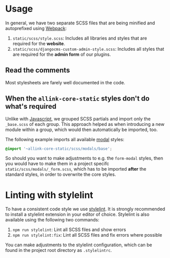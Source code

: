 # Usage

In general, we have two separate SCSS files that are being minified and autoprefixed using [Webpack](../overview/webpack.md):

1. `static/scss/style.scss`: Includes all libraries and styles that are required for the <strong>website</strong>.
2. `static/scss/djangocms-custom-admin-style.scss`: Includes all styles that are required for the <strong>admin form</strong> of our plugins.

## Read the comments

Most stylesheets are farely well documented in the code.

## When the `allink-core-static` styles don't do what's required

Unlike with [Javascript](../javascript/usage.md), we grouped SCSS partials and import only the `_base.scss` of each group. This approach helped as when introducing a new module within a group, which would then automatically be imported, too.

The following example imports all available [modal](../modules/modals.md) styles:

```SCSS
@import '~allink-core-static/scss/modals/base';
```

So should you want to make adjustments to e.g. the `form-modal` styles, then you would have to make them in a project specifc `static/scss/modals/_form.scss`, which has to be imported <strong>after</strong> the standard styles, in order to overwrite the core styles.

# Linting with stylelint

To have a consistent code style we use [stylelint](https://stylelint.io/). It is strongly recommended to install a stylelint extension in your editor of choice.
Stylelint is also available using the following two commands:

1. ```npm run stylelint```: Lint all SCSS files and show errors
2. ```npm run stylelint:fix```: Lint all SCSS files and fix errors where possible

You can make adjustments to the stylelint configuration, which can be found in the project root directory as `.stylelintrc`.
